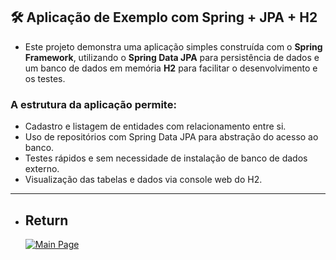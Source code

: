 ## 🛠️ **Aplicação de Exemplo com Spring + JPA + H2**

- Este projeto demonstra uma aplicação simples construída com o **Spring Framework**, utilizando o **Spring Data JPA** para persistência de dados e um banco de dados em memória **H2** para facilitar o desenvolvimento e os testes.

### A estrutura da aplicação permite:

- Cadastro e listagem de entidades com relacionamento entre si.
- Uso de repositórios com Spring Data JPA para abstração do acesso ao banco.
- Testes rápidos e sem necessidade de instalação de banco de dados externo.
- Visualização das tabelas e dados via console web do H2.

---

- ## Return
  [![Main Page](https://img.shields.io/badge/Main-Page?style=for-the-badge&logo=github&logoColor=white)](https://github.com/alfecjo/java-spring-testes/tree/main)

